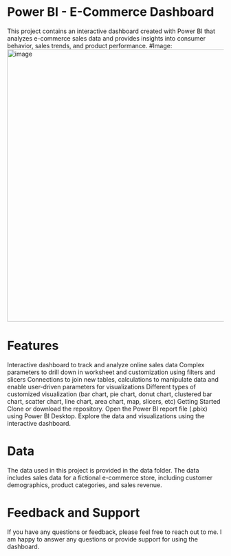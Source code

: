 # Power BI - E-Commerce Dashboard
This project contains an interactive dashboard created with Power BI that analyzes e-commerce sales data and provides insights into consumer behavior, sales trends, and product performance.
#Image:
<img width="632" alt="image" src="https://github.com/user-attachments/assets/bc738057-edb6-472e-8e03-512279d5f24d" />

# Features
Interactive dashboard to track and analyze online sales data
Complex parameters to drill down in worksheet and customization using filters and slicers
Connections to join new tables, calculations to manipulate data and enable user-driven parameters for visualizations
Different types of customized visualization (bar chart, pie chart, donut chart, clustered bar chart, scatter chart, line chart, area chart, map, slicers, etc)
Getting Started
Clone or download the repository.
Open the Power BI report file (.pbix) using Power BI Desktop.
Explore the data and visualizations using the interactive dashboard.

# Data
The data used in this project is provided in the data folder. The data includes sales data for a fictional e-commerce store, including customer demographics, product categories, and sales revenue.

# Feedback and Support
If you have any questions or feedback, please feel free to reach out to me. I am happy to answer any questions or provide support for using the dashboard.
